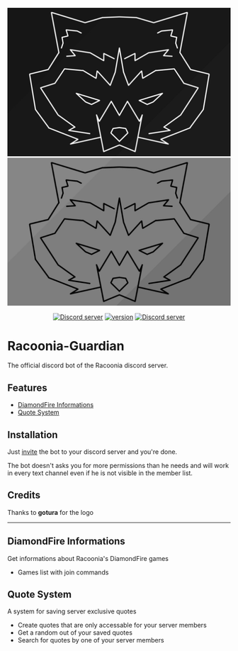 
![Logo](./data/logo-wide.jpg#gh-dark-mode-only)
![Logo Light](./data/logo-wide-light.jpg#gh-light-mode-only)

<div align="center">
  <p>
    <a href="https://discord.gg/9Y8BE2A6cj"><img src="https://img.shields.io/discord/651800564966883328?label=Chat&logo=discord&logoColor=white" alt="Discord server"/></a>
    <a href="https://github.com/Racooder/Racoonia-Guardian"><img src="https://img.shields.io/badge/Version-1.0.0-brightgreen" alt="version"/></a>
    <a href="https://discord.com/api/oauth2/authorize?client_id=821713905692573708&permissions=2048&scope=applications.commands%20bot"><img src="https://img.shields.io/badge/Invite-Guardian-blue" alt="Discord server"/></a>
</div>

# Racoonia-Guardian

The official discord bot of the Racoonia discord server.

## Features

- [DiamondFire Informations](#diamondfire-informations)
- [Quote System](#quote-system)

## Installation

Just [invite](https://discord.com/api/oauth2/authorize?client_id=821713905692573708&permissions=2048&scope=applications.commands%20bot) the bot to your discord server and you're done.

The bot doesn't asks you for more permissions than he needs and will work in every text channel even if he is not visible in the member list.

## Credits

Thanks to **gotura** for the logo

---

## DiamondFire Informations

Get informations about Racoonia's DiamondFire games

- Games list with join commands

## Quote System

A system for saving server exclusive quotes

- Create quotes that are only accessable for your server members
- Get a random out of your saved quotes
- Search for quotes by one of your server members

